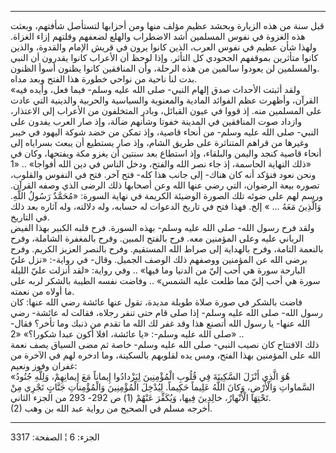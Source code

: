 ------------------------------------------------------------------------

قبل سنة من هذه الزيارة وبحشد عظيم مؤلف منها ومن أحزابها لتستأصل شأفتهم،
وبعثت هذه الغزوة في نفوس المسلمين أشد الاضطراب والهلع لضعفهم وقلتهم إزاء
الغزاة. ولهذا شأن عظيم في نفوس العرب، الذين كانوا يرون في قريش الإمام
والقدوة، والذين كانوا متأثرين بموقفهم الجحودي كل التأثر. وإذا لوحظ أن
الأعراب كانوا يقدرون أن النبي والمسلمين لن يعودوا سالمين من هذه الرحلة،
وأن المنافقين كانوا يظنون أسوأ الظنون.  
بدت لنا ناحية من نواحي خطورة هذا الفتح وبعد مداه.  
«ولقد أثبتت الأحداث صدق إلهام النبي- صلى الله عليه وسلم- فيما فعل، وأيده
فيه القرآن، وأظهرت عظم الفوائد المادية والمعنوية والسياسية والحربية
والدينية التي عادت على المسلمين منه. إذ قووا في عيون القبائل، وبادر
المتخلفون من الأعراب إلى الاعتذار، وازداد صوت المنافقين في المدينة خفوتا
وشأنهم ضآلة، وإذ صار العرب يفدون على النبي- صلى الله عليه وسلم- من أنحاء
قاصية، وإذ تمكن من خضد شوكة اليهود في خيبر وغيرها من قراهم المتناثرة على
طريق الشام، وإذ صار يستطيع أن يبعث بسراياه إلى أنحاء قاصية كنجد واليمن
والبلقاء، وإذ استطاع بعد سنتين أن يغزو مكة ويفتحها، وكان في ذلك النهاية
الحاسمة، إذ جاء نصر الله والفتح، ودخل الناس في دين الله أفواجا» .. «1»  
ونحن نعود فنؤكد أنه كان هناك- إلى جانب هذا كله- فتح آخر. فتح في النفوس
والقلوب، تصوره بيعة الرضوان، التي رضي عنها الله وعن أصحابها ذلك الرضى
الذي وصفه القرآن. ورسم لهم على ضوئه تلك الصورة الوضيئة الكريمة في نهاية
السورة: «مُحَمَّدٌ رَسُولُ اللَّهِ. وَالَّذِينَ مَعَهُ ... » إلخ. فهذا فتح في تاريخ الدعوات
له حسابه، وله دلالته، وله آثاره بعد ذلك في التاريخ.  
ولقد فرح رسول الله- صلى الله عليه وسلم- بهذه السورة. فرح قلبه الكبير
بهذا الفيض الرباني عليه وعلى المؤمنين معه. فرح بالفتح المبين. وفرح
بالمغفرة الشاملة، وفرح بالنعمة التامة، وفرح بالهداية إلى صراط الله
المستقيم. وفرح بالنصر العزيز الكريم. وفرح برضى الله عن المؤمنين ووصفهم
ذلك الوصف الجميل. وقال- في رواية-: «نزل عليّ البارحة سورة هي أحب إليّ من
الدنيا وما فيها» .. وفي رواية: «لقد أنزلت عليّ الليلة سورة هي أحب إليّ مما
طلعت عليه الشمس» .. وفاضت نفسه الطيبة بالشكر لربه على ما أولاه من
نعمته.  
فاضت بالشكر في صورة صلاة طويلة مديدة، تقول عنها عائشة رضي الله عنها: كان
رسول الله- صلى الله عليه وسلم- إذا صلى قام حتى تنفر رجلاه، فقالت له
عائشة- رضي الله عنها- يا رسول الله أتصنع هذا وقد غفر لك الله ما تقدم من
ذنبك وما تأخر؟ فقال- صلى الله عليه وسلم-: «يا عائشة، افلا أكون عبدا
شكورا؟» «2» ..  
ذلك الافتتاح كان نصيب النبي- صلى الله عليه وسلم- خاصة ثم مضى السياق يصف
نعمة الله على المؤمنين بهذا الفتح، ومس يده لقلوبهم بالسكينة، وما ادخره
لهم في الآخرة من غفران وفوز ونعيم:  
«هُوَ الَّذِي أَنْزَلَ السَّكِينَةَ فِي قُلُوبِ الْمُؤْمِنِينَ لِيَزْدادُوا إِيماناً مَعَ إِيمانِهِمْ، وَلِلَّهِ
جُنُودُ السَّماواتِ وَالْأَرْضِ، وَكانَ اللَّهُ عَلِيماً حَكِيماً. لِيُدْخِلَ الْمُؤْمِنِينَ وَالْمُؤْمِناتِ
جَنَّاتٍ تَجْرِي مِنْ تَحْتِهَا الْأَنْهارُ، خالِدِينَ فِيها، وَيُكَفِّرَ عَنْهُمْ (1) ص 292- 293 من
الجزء الثاني.  
(2) أخرجه مسلم في الصحيح من رواية عبد الله بن وهب.

------------------------------------------------------------------------

الجزء: 6 ¦ الصفحة: 3317
